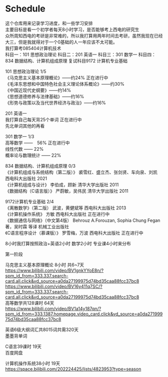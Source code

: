 # Schedule
这个仓库用来记录学习进度，和一些学习安排  
主要目标是看一个初学者每天8小时学习，是否能够考上西电的研究生  
众所周知西电的考研是非常难的，所以我打算用两年时间去考研，虽然我现在已经大三，但是我就得对于一个0基础的人一年应该不太可能。  
我打算考085404计算机技术  
科目一：101 思想政治理论       科目二：201 英语一      科目三：301 数学一     科目四：834 数据结构、计算机组成原理    复试科目9172 计算机专业基础  

101 思想政治理论  1/5  
《马克思主义基本原理概论》——约24%  正在进行中  
《毛泽东思想和中国特色社会主义理论体系概论》——约30%  
《中国近现代史纲要》——约14%  
《思想道德修养与法律基础》——约16%  
《形势与政策以及当代世界经济与政治》——约16%  

201 英语一  
我打算自己每天背25个单词  正在进行中  
先北单词其他的再看  

301 数学一  1/3  
高等数学 ——　56%    正在进行中  
线性代数 ——  22%  
概率论与数理统计 —— 22%  

834 数据结构、计算机组成原理   0/3  
《计算机组成与系统结构（第二版）》 裘雪红、盛立杰、张剑贤、车向泉、刘凯 西电科大出版社 2021   
《计算机组成与设计》 李伯成，顾新 清华大学出版社 2011   
《数据结构（C语言版）》 严蔚敏，吴伟民 清华大学出版社 2011   

9172计算机专业基础   2/4  
《离散数学》（第二版） 武波，黄健斌等 西电科大出版社  2013   
《计算机操作系统》 方敏 西电科大出版社   正在进行中   
《数据通信与网络》（中文第4版）  Behrouz A.Forouzan, Sophia Chung Fegan著，吴时霖 等译 机械工业出版社   
《C语言程序设计（慕课版）》 罗雪梅，万波 西电科大出版社  正在进行中  

8小时我打算按照政治+英语2小时 数学2小时 专业课4小时来分布  

第一阶段  

马克思主义基本原理概论  8小时 共6~7天  
https://www.bilibili.com/video/BV1gnkYYoE8n/?spm_id_from=333.337.search-card.all.click&vd_source=a0da27199975d74bd35caa88fcc37bc8   
https://www.bilibili.com/video/BV16y411q7SC/?spm_id_from=333.337.search-card.all.click&vd_source=a0da27199975d74bd35caa88fcc37bc8  
高等数学共128课时 64天  
https://www.bilibili.com/video/BV1a14y187qn/?spm_id_from=333.1387.homepage.video_card.click&vd_source=a0da27199975d74bd35caa88fcc37bc8  

英语6级大纲词汇共8015词共需320天  
墨墨背单词  

C语言39课时 19天  
百度网盘  

计算机操作系统38小时 19天  
https://space.bilibili.com/202224425/lists/4823953?type=season  
